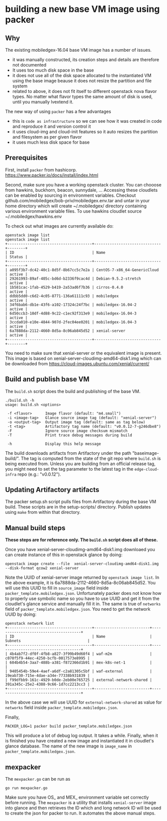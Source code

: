 # building a new base VM image using packer

## Why

The existing mobiledgex-16.04 base VM image has a number of issues.

* it was manually constructed, its creation steps and details are therefore not documented
* It uses too much disk space in the base
* it does not use all of the disk space allocated to the instantiated VM using the base image beause it does not resize the partition and file system
* related to above, it does not fit itself to different openstack nova flavor types. No matter what flavor types the same amount of disk is used, until you manually lvextend it.

The new way of using `packer` has a few advantages

* this is `code as infrastructure` so we can see how it was created in code and reproduce it and version control it
* it uses cloud-img and cloud-init features so it auto resizes the partition and filesystem as per given flavor
* it uses much less disk space for base

## Prerequisites

First, install `packer` from hashicorp. https://www.packer.io/docs/install/index.html

Second, make sure you have a working openstack cluster. You can chooose from hawkins, buckhorn, beacon, sunnydale, ...
Accessing these cloudlets can be enabled by sourcing in environment variables.  Checkout github.com/mobiledgex/bob-priv/mobiledgex.env.tar and untar in your home directory which will create ~/.mobiledgex/ directory containing various environment variable files.
To use hawkins cloudlet source ~/.mobiledgex/hawkins.env

To check out what images are currently available do:

``` 
openstack image list
openstack image list
+--------------------------------------+------------------------------+--------+
| ID                                   | Name                         | Status |
+--------------------------------------+------------------------------+--------+
| a095f3b7-dc42-40c1-8d5f-8b67cc5c7e2a | CentOS-7-x86_64-GenericCloud | active |
| 29261993-89af-405c-bd6d-b2336f9cac4d | Debian-9.5.2-stretch         | active |
| 1b581cac-1fab-4529-b419-2a53ad6f7b36 | cirros-0.4.0                 | active |
| ddbb5dd0-c6d2-4c05-8771-136a61111c93 | mobiledgex                   | active |
| 34f6bab6-db1e-43f6-a102-17324c24f7bc | mobiledgex-16.04-2           | active |
| 6d50ccb3-10df-4d88-9c22-c1ec92f313e9 | mobiledgex-16.04-3           | active |
| 3ccda010-e10e-4844-907d-2fec04ee0201 | mobiledgex-16.04-3           | active |
| 6a7888da-2112-4660-8d5a-8c06ab845d52 | xenial-server                | active |
+--------------------------------------+------------------------------+--------+
```

You need to make sure that xenial-server or the equivalent image is present.  This image is based on xenial-server-cloudimg-amd64-disk1.img which can be downloaded from https://cloud-images.ubuntu.com/xenial/current/

## Build and publish base VM

The `build.sh` script does the build and publishing of the base VM.

```
./build.sh -h
usage: build.sh <options>

 -f <flavor>      Image flavor (default: "m4.small")
 -i <image-tag>   Glance source image tag (default: "xenial-server")
 -o <output-tag>  Output image tag (default: same as tag below)
 -t <tag>         Artifactory tag name (default: "v0.0.12-7-g246dbe8")
 -F               Ignore source image checksum mismatch
 -T               Print trace debug messages during build

 -h               Display this help message
```

The build downloads artifacts from Artifactory under the path
"baseimage-build/<tag>".  The tag is computed from the state of the git repo
where `build.sh` is being executed from.  Unless you are building from an
official release tag, you might need to set the tag parameter to the latest tag
in the `edge-cloud-infra` repo (e.g.: "v0.0.12").

## Updating Artifactory artifacts

The packer setup.sh script pulls files from Artifactory during the base VM
build. These scripts are in the setup-scripts/ directory.  Publish updates
using `make` from within that directory.

## Manual build steps

**These steps are for reference only.  The `build.sh` script does all of these.**

Once you have  xenial-server-cloudimg-amd64-disk1.img downloaed you can create instance of this in openstack glance by doing:

```
openstack image create --file  xenial-server-cloudimg-amd64-disk1.img --disk-format qcow2 xenial-server
```

Note the UUID of xenial-server image returned by `openstack image list`.  In the above example, it is 6a7888da-2112-4660-8d5a-8c06ab845d52.
You will use this UUID to fill in `source_image` field inside `packer_template.mobiledgex.json`.  Unfortunately packer does not
know how to properly use symbolic name so you have to use UUID and get it from the cloudlet's glance service and
manually fill it in.
The same is true of `networks` field of `packer_template.mobiledgex.json`. You need to get the network UUID by doing:

```
openstack network list
+--------------------------------------+-------------------------+--------------------------------------+
| ID                                   | Name                    | Subnets                              |
+--------------------------------------+-------------------------+--------------------------------------+
| 4b4ab7f2-df0f-4fb8-a827-3f99b49d60f4 | waf-m2m                 | c070f5f9-44ec-4250-bcfb-0017573e8995 |
| 604b4b54-3aa7-488b-a381-f872366d1b91 | mex-k8s-net-1           |                                      |
| 9405454b-59e4-4aef-a6df-c2a81305c5bf | waf-external            | 19eab730-715e-4dae-a34e-77338b931839 |
| f99dfbb9-161c-4929-b0de-2eb00e765725 | external-network-shared | 391a345c-25e2-4388-9c66-1d7cc2213cc3 |
+--------------------------------------+-------------------------+--------------------------------------+
```

In the above case we will use UUID for `external-network-shared` as value for `networks` field inside `packer_template.mobiledgex.json`.


Finally,

```
PACKER_LOG=1 packer build packer_template.mobiledgex.json
```

This will produce a lot of debug log output. It takes a while. Finally, when it is finished you have created a new image and instantiated it in cloudlet's glance database. The name of the new image is `image_name` in  `packer_template.mobiledgex.json`.


## mexpacker

The `mexpacker.go` can be run as

```
go run mexpacker.go
```

Make sure you have OS_ and MEX_ environment variable set correctly before running. The `mexpacker` is a utility that installs `xenial-server` image into glance and then retrieves the ID which and long network ID will be used to create the json for packer to run. It automates the above manual steps.

